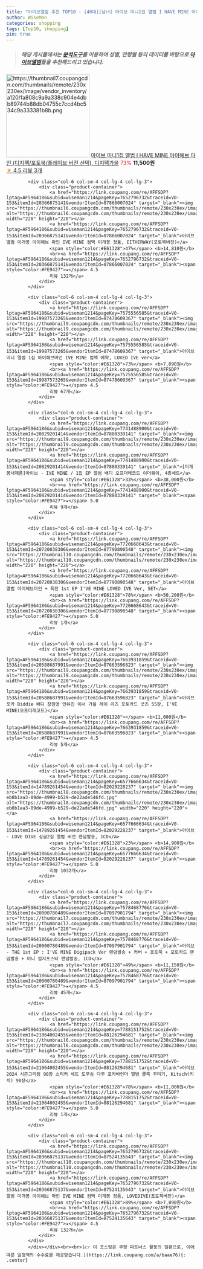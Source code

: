 ```yaml
---
title: "아이브앨범 추천 TOP10 - [40대][남녀] 아이브 미니1집 앨범 I HAVE MINE 아이해브 마인 (디지팩/포토북/플레이브 버전 선택), 디지팩가을"
author: WiseMan
categories: shopping
tags: [Top10, shopping]
pin: true
---
```


> ##### 해당 게시물에서는 [**분석도구**](https://itemscout.io/)를 이용하여 **성별**, **연령별** 등의 데이터를 바탕으로 [**아이브앨범**](https://link.coupang.com/a/baae76)들을 추천해드리고 있습니다.
<div class="container"><div class="row">
            <div class="col-6 col-sm-4 col-lg-4 col-lg-3">
                <div class="product-container">
                    <a href="https://link.coupang.com/re/AFFSDP?lptag=AF5964186&subid=wiseman1214&pageKey=7790339584&traceid=V0-153&itemId=21075052118&vendorItemId=88137243437" target="_blank"><img src="https://thumbnail7.coupangcdn.com/thumbnails/remote/230x230ex/image/vendor_inventory/a120/fa808c9a9a338c904e4dbb89744b88db04755c7ccd4bc534c9a333381b8b.png" alt="https://thumbnail7.coupangcdn.com/thumbnails/remote/230x230ex/image/vendor_inventory/a120/fa808c9a9a338c904e4dbb89744b88db04755c7ccd4bc534c9a333381b8b.png" width="220" height="220"></a>
                    <a href="https://link.coupang.com/re/AFFSDP?lptag=AF5964186&subid=wiseman1214&pageKey=7790339584&traceid=V0-153&itemId=21075052118&vendorItemId=88137243437" target="_blank">아이브 미니1집 앨범 I HAVE MINE 아이해브 마인 (디지팩/포토북/플레이브 버전 선택), 디지팩가을</a>
                    <span style="color:#E61328">73%</span> <b>11,500원</b>
                    <br><a href="https://link.coupang.com/re/AFFSDP?lptag=AF5964186&subid=wiseman1214&pageKey=7790339584&traceid=V0-153&itemId=21075052118&vendorItemId=88137243437" target="_blank"><span style="color:#FE9427">★</span> 4.5
                    리뷰 3개</a>
                </div>
            </div>
            
            <div class="col-6 col-sm-4 col-lg-4 col-lg-3">
                <div class="product-container">
                    <a href="https://link.coupang.com/re/AFFSDP?lptag=AF5964186&subid=wiseman1214&pageKey=7652796732&traceid=V0-153&itemId=20366875141&vendorItemId=87866007024" target="_blank"><img src="https://thumbnail6.coupangcdn.com/thumbnails/remote/230x230ex/image/vendor_inventory/6a64/977608f3ee9310c6bbe697d352e2d26a3c214fef46257d9da1245e64c70b.jpg" alt="https://thumbnail6.coupangcdn.com/thumbnails/remote/230x230ex/image/vendor_inventory/6a64/977608f3ee9310c6bbe697d352e2d26a3c214fef46257d9da1245e64c70b.jpg" width="220" height="220"></a>
                    <a href="https://link.coupang.com/re/AFFSDP?lptag=AF5964186&subid=wiseman1214&pageKey=7652796732&traceid=V0-153&itemId=20366875141&vendorItemId=87866007024" target="_blank">아이브 앨범 미개봉 아이해브 마인 IVE MINE 컴백 미개봉 정품, EITHERWAY(포토북버전)</a>
                    <span style="color:#E61328">47%</span> <b>14,810원</b>
                    <br><a href="https://link.coupang.com/re/AFFSDP?lptag=AF5964186&subid=wiseman1214&pageKey=7652796732&traceid=V0-153&itemId=20366875141&vendorItemId=87866007024" target="_blank"><span style="color:#FE9427">★</span> 4.5
                    리뷰 132개</a>
                </div>
            </div>
            
            <div class="col-6 col-sm-4 col-lg-4 col-lg-3">
                <div class="product-container">
                    <a href="https://link.coupang.com/re/AFFSDP?lptag=AF5964186&subid=wiseman1214&pageKey=7575556585&traceid=V0-153&itemId=19987573265&vendorItemId=87478609367" target="_blank"><img src="https://thumbnail9.coupangcdn.com/thumbnails/remote/230x230ex/image/vendor_inventory/6cbc/f00f5cd7c472449ef1e0d8806a8a1e80eb0a19167b67f5f6b318f6aa52b3.jpg" alt="https://thumbnail9.coupangcdn.com/thumbnails/remote/230x230ex/image/vendor_inventory/6cbc/f00f5cd7c472449ef1e0d8806a8a1e80eb0a19167b67f5f6b318f6aa52b3.jpg" width="220" height="220"></a>
                    <a href="https://link.coupang.com/re/AFFSDP?lptag=AF5964186&subid=wiseman1214&pageKey=7575556585&traceid=V0-153&itemId=19987573265&vendorItemId=87478609367" target="_blank">아이브 미니 앨범 1집 아이해브마인 IVE MINE 컴백 예약, LOVED IVE ver</a>
                    <span style="color:#E61328">73%</span> <b>7,090원</b>
                    <br><a href="https://link.coupang.com/re/AFFSDP?lptag=AF5964186&subid=wiseman1214&pageKey=7575556585&traceid=V0-153&itemId=19987573265&vendorItemId=87478609367" target="_blank"><span style="color:#FE9427">★</span> 4.5
                    리뷰 67개</a>
                </div>
            </div>
            
            <div class="col-6 col-sm-4 col-lg-4 col-lg-3">
                <div class="product-container">
                    <a href="https://link.coupang.com/re/AFFSDP?lptag=AF5964186&subid=wiseman1214&pageKey=7741488900&traceid=V0-153&itemId=20829201414&vendorItemId=87880339141" target="_blank"><img src="https://thumbnail9.coupangcdn.com/thumbnails/remote/230x230ex/image/vendor_inventory/1bd3/ae2b671d2d46fc801c4f14edaf7c068024d67c0075156129aac780cb8d30.jpg" alt="https://thumbnail9.coupangcdn.com/thumbnails/remote/230x230ex/image/vendor_inventory/1bd3/ae2b671d2d46fc801c4f14edaf7c068024d67c0075156129aac780cb8d30.jpg" width="220" height="220"></a>
                    <a href="https://link.coupang.com/re/AFFSDP?lptag=AF5964186&subid=wiseman1214&pageKey=7741488900&traceid=V0-153&itemId=20829201414&vendorItemId=87880339141" target="_blank">[미개봉새제품]아이브 - IVE MINE / 1집 EP 앨범 배디 오프더레코드 이더웨이, 4종세트</a>
                    <span style="color:#E61328">33%</span> <b>38,000원</b>
                    <br><a href="https://link.coupang.com/re/AFFSDP?lptag=AF5964186&subid=wiseman1214&pageKey=7741488900&traceid=V0-153&itemId=20829201414&vendorItemId=87880339141" target="_blank"><span style="color:#FE9427">★</span> 5.0
                    리뷰 9개</a>
                </div>
            </div>
            
            <div class="col-6 col-sm-4 col-lg-4 col-lg-3">
                <div class="product-container">
                    <a href="https://link.coupang.com/re/AFFSDP?lptag=AF5964186&subid=wiseman1214&pageKey=7720668643&traceid=V0-153&itemId=20720038306&vendorItemId=87790890548" target="_blank"><img src="https://thumbnail10.coupangcdn.com/thumbnails/remote/230x230ex/image/vendor_inventory/2fd4/9abb644f592b2811a5944ffcc518d8dbc7d6fe3797ffc0f4f9672c6d3ae8.png" alt="https://thumbnail10.coupangcdn.com/thumbnails/remote/230x230ex/image/vendor_inventory/2fd4/9abb644f592b2811a5944ffcc518d8dbc7d6fe3797ffc0f4f9672c6d3ae8.png" width="220" height="220"></a>
                    <a href="https://link.coupang.com/re/AFFSDP?lptag=AF5964186&subid=wiseman1214&pageKey=7720668643&traceid=V0-153&itemId=20720038306&vendorItemId=87790890548" target="_blank">아이브 앨범 아이헤브마인 + 특전 1st EP I'VE MINE LOVED IVE Ver, SET</a>
                    <span style="color:#E61328">78%</span> <b>50,200원</b>
                    <br><a href="https://link.coupang.com/re/AFFSDP?lptag=AF5964186&subid=wiseman1214&pageKey=7720668643&traceid=V0-153&itemId=20720038306&vendorItemId=87790890548" target="_blank"><span style="color:#FE9427">★</span> 5.0
                    리뷰 1개</a>
                </div>
            </div>
            
            <div class="col-6 col-sm-4 col-lg-4 col-lg-3">
                <div class="product-container">
                    <a href="https://link.coupang.com/re/AFFSDP?lptag=AF5964186&subid=wiseman1214&pageKey=7663931859&traceid=V0-153&itemId=20588687991&vendorItemId=87663596823" target="_blank"><img src="https://thumbnail9.coupangcdn.com/thumbnails/remote/230x230ex/image/vendor_inventory/667a/f4c40483ab97e67d731b4162143b8a3a4bea960f2dde0c826a2f1d90103d.jpg" alt="https://thumbnail9.coupangcdn.com/thumbnails/remote/230x230ex/image/vendor_inventory/667a/f4c40483ab97e67d731b4162143b8a3a4bea960f2dde0c826a2f1d90103d.jpg" width="220" height="220"></a>
                    <a href="https://link.coupang.com/re/AFFSDP?lptag=AF5964186&subid=wiseman1214&pageKey=7663931859&traceid=V0-153&itemId=20588687991&vendorItemId=87663596823" target="_blank">아이브 포카 Biddie 배디 장원영 안유진 이서 가을 레이 리즈 포토카드 굿즈 55장, I'VE MINE(오프더레코드)</a>
                    <span style="color:#E61328"></span> <b>11,000원</b>
                    <br><a href="https://link.coupang.com/re/AFFSDP?lptag=AF5964186&subid=wiseman1214&pageKey=7663931859&traceid=V0-153&itemId=20588687991&vendorItemId=87663596823" target="_blank"><span style="color:#FE9427">★</span> 4.5
                    리뷰 5개</a>
                </div>
            </div>
            
            <div class="col-6 col-sm-4 col-lg-4 col-lg-3">
                <div class="product-container">
                    <a href="https://link.coupang.com/re/AFFSDP?lptag=AF5964186&subid=wiseman1214&pageKey=6577666634&traceid=V0-153&itemId=14789261454&vendorItemId=82029228237" target="_blank"><img src="https://thumbnail8.coupangcdn.com/thumbnails/remote/230x230ex/image/retail/images/1663770035011078-eb8b1aa3-89de-4999-b529-de22ade546fd.jpg" alt="https://thumbnail8.coupangcdn.com/thumbnails/remote/230x230ex/image/retail/images/1663770035011078-eb8b1aa3-89de-4999-b529-de22ade546fd.jpg" width="220" height="220"></a>
                    <a href="https://link.coupang.com/re/AFFSDP?lptag=AF5964186&subid=wiseman1214&pageKey=6577666634&traceid=V0-153&itemId=14789261454&vendorItemId=82029228237" target="_blank">아이브 - LOVE DIVE 싱글2집 앨범 버전 랜덤발송, 1CD</a>
                    <span style="color:#E61328">23%</span> <b>14,900원</b>
                    <br><a href="https://link.coupang.com/re/AFFSDP?lptag=AF5964186&subid=wiseman1214&pageKey=6577666634&traceid=V0-153&itemId=14789261454&vendorItemId=82029228237" target="_blank"><span style="color:#FE9427">★</span> 5.0
                    리뷰 1032개</a>
                </div>
            </div>
            
            <div class="col-6 col-sm-4 col-lg-4 col-lg-3">
                <div class="product-container">
                    <a href="https://link.coupang.com/re/AFFSDP?lptag=AF5964186&subid=wiseman1214&pageKey=7578468776&traceid=V0-153&itemId=20000780489&vendorItemId=87097901794" target="_blank"><img src="https://thumbnail7.coupangcdn.com/thumbnails/remote/230x230ex/image/rs_quotation_api/gbyclox1/b0cbe30bb130460cbc4fb1ed25d79f90.jpg" alt="https://thumbnail7.coupangcdn.com/thumbnails/remote/230x230ex/image/rs_quotation_api/gbyclox1/b0cbe30bb130460cbc4fb1ed25d79f90.jpg" width="220" height="220"></a>
                    <a href="https://link.coupang.com/re/AFFSDP?lptag=AF5964186&subid=wiseman1214&pageKey=7578468776&traceid=V0-153&itemId=20000780489&vendorItemId=87097901794" target="_blank">아이브 - THE 1st EP : I'VE MINE Digipack Ver 랜덤발송 + 커버 + 포토북 + 포토카드 랜덤발송 + 미니 접지포스터 랜덤발송, 1CD</a>
                    <span style="color:#E61328">49%</span> <b>11,150원</b>
                    <br><a href="https://link.coupang.com/re/AFFSDP?lptag=AF5964186&subid=wiseman1214&pageKey=7578468776&traceid=V0-153&itemId=20000780489&vendorItemId=87097901794" target="_blank"><span style="color:#FE9427">★</span> 4.5
                    리뷰 45개</a>
                </div>
            </div>
            
            <div class="col-6 col-sm-4 col-lg-4 col-lg-3">
                <div class="product-container">
                    <a href="https://link.coupang.com/re/AFFSDP?lptag=AF5964186&subid=wiseman1214&pageKey=7788151752&traceid=V0-153&itemId=21064002455&vendorItemId=88126294681" target="_blank"><img src="https://thumbnail6.coupangcdn.com/thumbnails/remote/230x230ex/image/vendor_inventory/627a/d010e7729efd646a3459a62e70b80dc27f3812ff034389b53cc0f5ca1344.jpg" alt="https://thumbnail6.coupangcdn.com/thumbnails/remote/230x230ex/image/vendor_inventory/627a/d010e7729efd646a3459a62e70b80dc27f3812ff034389b53cc0f5ca1344.jpg" width="220" height="220"></a>
                    <a href="https://link.coupang.com/re/AFFSDP?lptag=AF5964186&subid=wiseman1214&pageKey=7788151752&traceid=V0-153&itemId=21064002455&vendorItemId=88126294681" target="_blank">아이브 2024 시즌그리팅 90장 스티커 세트 도무송 다꾸 포카바인더 앨범 콜북 꾸미기, Kitsch(키치) 90장</a>
                    <span style="color:#E61328">78%</span> <b>11,000원</b>
                    <br><a href="https://link.coupang.com/re/AFFSDP?lptag=AF5964186&subid=wiseman1214&pageKey=7788151752&traceid=V0-153&itemId=21064002455&vendorItemId=88126294681" target="_blank"><span style="color:#FE9427">★</span> 5.0
                    리뷰 1개</a>
                </div>
            </div>
            
            <div class="col-6 col-sm-4 col-lg-4 col-lg-3">
                <div class="product-container">
                    <a href="https://link.coupang.com/re/AFFSDP?lptag=AF5964186&subid=wiseman1214&pageKey=7652796732&traceid=V0-153&itemId=20366875137&vendorItemId=87524135643" target="_blank"><img src="https://thumbnail10.coupangcdn.com/thumbnails/remote/230x230ex/image/vendor_inventory/ed2a/11ac7d997e92bb88609f280152eccb32281c8f6e090f87aeae8ed702ebd0.jpg" alt="https://thumbnail10.coupangcdn.com/thumbnails/remote/230x230ex/image/vendor_inventory/ed2a/11ac7d997e92bb88609f280152eccb32281c8f6e090f87aeae8ed702ebd0.jpg" width="220" height="220"></a>
                    <a href="https://link.coupang.com/re/AFFSDP?lptag=AF5964186&subid=wiseman1214&pageKey=7652796732&traceid=V0-153&itemId=20366875137&vendorItemId=87524135643" target="_blank">아이브 앨범 미개봉 아이해브 마인 IVE MINE 컴백 미개봉 정품, LOVEDIVE(포토북버전)</a>
                    <span style="color:#E61328">89%</span> <b>7,090원</b>
                    <br><a href="https://link.coupang.com/re/AFFSDP?lptag=AF5964186&subid=wiseman1214&pageKey=7652796732&traceid=V0-153&itemId=20366875137&vendorItemId=87524135643" target="_blank"><span style="color:#FE9427">★</span> 4.5
                    리뷰 132개</a>
                </div>
            </div>
            </div></div><br><br>[👉 이 포스팅은 쿠팡 파트너스 활동의 일환으로, 이에 따른 일정액의 수수료를 제공받습니다.](https://link.coupang.com/a/baae76){: .center}